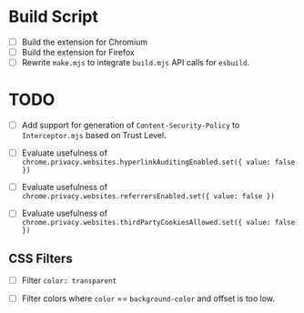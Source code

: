 
# Build Script

- [ ] Build the extension for Chromium
- [ ] Build the extension for Firefox
- [ ] Rewrite `make.mjs` to integrate `build.mjs` API calls for `esbuild`.

# TODO

- [ ] Add support for generation of `Content-Security-Policy` to `Interceptor.mjs` based on Trust Level.

- [ ] Evaluate usefulness of `chrome.privacy.websites.hyperlinkAuditingEnabled.set({ value: false })`
- [ ] Evaluate usefulness of `chrome.privacy.websites.referrersEnabled.set({ value: false })`
- [ ] Evaluate usefulness of `chrome.privacy.websites.thirdPartyCookiesAllowed.set({ value: false })`

## CSS Filters

- [ ] Filter `color: transparent`
- [ ] Filter colors where `color` == `background-color` and offset is too low.

